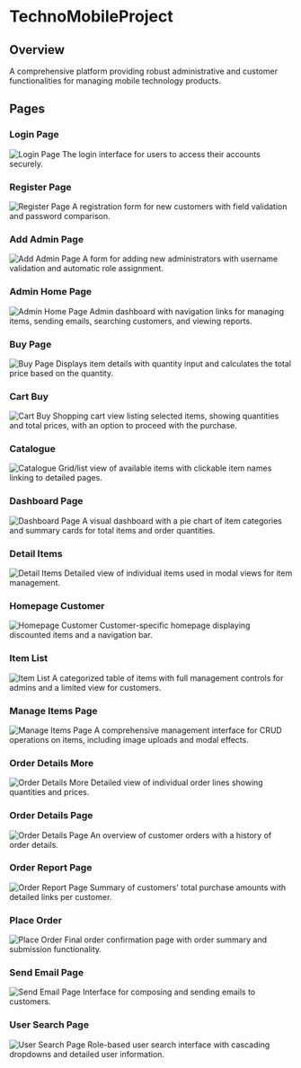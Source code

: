 # TechnoMobileProject

## Overview
A comprehensive platform providing robust administrative and customer functionalities for managing mobile technology products.

## Pages

### Login Page
![Login Page](images/Untitled.png)
The login interface for users to access their accounts securely.

### Register Page
![Register Page](images/REGISTER.png)
A registration form for new customers with field validation and password comparison.

### Add Admin Page
![Add Admin Page](images/ADDADMIN%20PAGE.png)
A form for adding new administrators with username validation and automatic role assignment.

### Admin Home Page
![Admin Home Page](images/ADMIN%20HOME%20PAGE.png)
Admin dashboard with navigation links for managing items, sending emails, searching customers, and viewing reports.

### Buy Page
![Buy Page](images/BUYPAGE.png)
Displays item details with quantity input and calculates the total price based on the quantity.

### Cart Buy
![Cart Buy](images/CART%20BUY.png)
Shopping cart view listing selected items, showing quantities and total prices, with an option to proceed with the purchase.

### Catalogue
![Catalogue](images/CATALOGUE.png)
Grid/list view of available items with clickable item names linking to detailed pages.

### Dashboard Page
![Dashboard Page](images/DASHBOARDPAGE.png)
A visual dashboard with a pie chart of item categories and summary cards for total items and order quantities.

### Detail Items
![Detail Items](images/DETAIL%20ITEMS.png)
Detailed view of individual items used in modal views for item management.

### Homepage Customer
![Homepage Customer](images/HOMEPAGECUSTOMER.png)
Customer-specific homepage displaying discounted items and a navigation bar.

### Item List
![Item List](images/ITEMLIST.png)
A categorized table of items with full management controls for admins and a limited view for customers.

### Manage Items Page
![Manage Items Page](images/MANAGE%20ITEMS%20PAGE.png)
A comprehensive management interface for CRUD operations on items, including image uploads and modal effects.

### Order Details More
![Order Details More](images/ORDERDETAILSMORE.png)
Detailed view of individual order lines showing quantities and prices.

### Order Details Page
![Order Details Page](images/ORDERDETAILSPAGE.png)
An overview of customer orders with a history of order details.

### Order Report Page
![Order Report Page](images/ORDERREPORT%20PAGE.png)
Summary of customers' total purchase amounts with detailed links per customer.

### Place Order
![Place Order](images/PLACEORDER.png)
Final order confirmation page with order summary and submission functionality.

### Send Email Page
![Send Email Page](images/SEND%20EMAIL%20PAGE.png)
Interface for composing and sending emails to customers.

### User Search Page
![User Search Page](images/USERSEARCHPAGE.png)
Role-based user search interface with cascading dropdowns and detailed user information.
